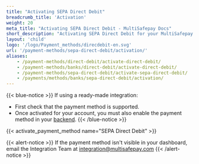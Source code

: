 ```yaml
---
title: "Activating SEPA Direct Debit"
breadcrumb_title: 'Activation'
weight: 20
meta_title: "Activating SEPA Direct Debit - MultiSafepay Docs"
short_description: "Activating SEPA Direct Debit for your MultiSafepay account"
layout: 'child'
logo: '/logo/Payment_methods/direcdebit-en.svg'
url: '/payment-methods/sepa-direct-debit/activation/'
aliases: 
    - /payment-methods/direct-debit/activate-direct-debit/
    - /payment-methods/banks/direct-debit/activate-direct-debit/
    - /payment-methods/sepa-direct-debit/activate-sepa-direct-debit/
    - /payments/methods/banks/sepa-direct-debit/activation/
---
```


{{< blue-notice >}} If using a ready-made integration: 

- First check that the payment method is supported. 
- Once activated for your account, you must also enable the payment method in your [backend](/glossaries/multisafepay-glossary/#backend).  {{< /blue-notice >}} 

{{< activate_payment_method name="SEPA Direct Debit" >}}

{{< alert-notice >}} If the payment method isn't visible in your dashboard, email the Integration Team at <integration@multisafepay.com> {{< /alert-notice >}}


